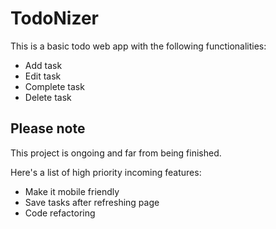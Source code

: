 # TodoNizer

This is a basic todo web app with the following functionalities:

- Add task
- Edit task
- Complete task
- Delete task

## Please note

This project is ongoing and far from being finished.

Here's a list of high priority incoming features:

- Make it mobile friendly
- Save tasks after refreshing page
- Code refactoring
